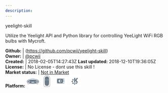 ```yaml
---
description: 
---
```

yeelight-skill

Utilize the Yeelight API and Python library for controlling YeeLight WiFi RGB bulbs with Mycroft.

**Github:** | (https://github.com/pcwii/yeelight-skill)  
**Owner:** | [@pcwii](https://github.com/pcwii)  
**Created:** | 2018-02-05T14:27:43Z  **Last updated:** 2018-12-10T19:36:05Z  
**License:** | No License - dont use this skill !  
**Market status:** | [Not in Market](https://market.mycroft.ai/skill/)  
**Platform:**   ![](.gitbook/assets/mark-1-icon.png)  ![](.gitbook/assets/mark-2-icon.png)  ![](.gitbook/assets/picroft-icon.png)  ![](.gitbook/assets/kde.png)   

